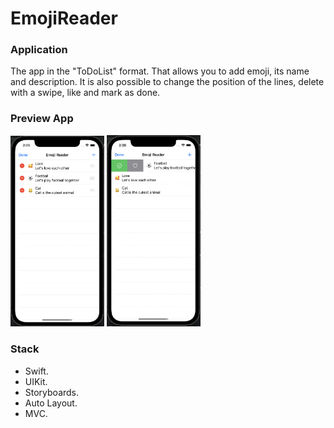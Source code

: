 # EmojiReader

### Application
The app in the "ToDoList" format.  That allows you to add emoji, its name and description. It is also possible to change the position of the lines, delete with a swipe, like and mark as done.
### Preview App
<img src="https://github.com/VitKhryapin/EmojiReader/blob/main/PreviewFirst.png" width="150"> <img src="https://github.com/VitKhryapin/EmojiReader/blob/main/PreviewSecond.png" width="150"> 

### Stack
+ Swift.
+ UIKit.
+ Storyboards.
+ Auto Layout.
+ MVC.
